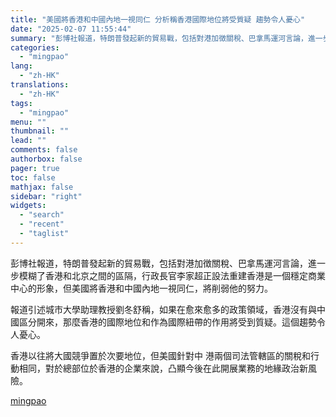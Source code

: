 ```yaml
---
title: "美國將香港和中國內地一視同仁 分析稱香港國際地位將受質疑 趨勢令人憂心"
date: "2025-02-07 11:55:44"
summary: "彭博社報道，特朗普發起新的貿易戰，包括對港加徴關稅、巴拿馬運河言論，進一步模糊了香港和北京之間的區..."
categories:
  - "mingpao"
lang:
  - "zh-HK"
translations:
  - "zh-HK"
tags:
  - "mingpao"
menu: ""
thumbnail: ""
lead: ""
comments: false
authorbox: false
pager: true
toc: false
mathjax: false
sidebar: "right"
widgets:
  - "search"
  - "recent"
  - "taglist"
---
```


彭博社報道，特朗普發起新的貿易戰，包括對港加徴關稅、巴拿馬運河言論，進一步模糊了香港和北京之間的區隔，行政長官李家超正設法重建香港是一個穩定商業中心的形象，但美國將香港和中國內地一視同仁，將削弱他的努力。


報道引述城市大學助理教授劉冬舒稱，如果在愈來愈多的政策領域，香港沒有與中國區分開來，那麼香港的國際地位和作為國際紐帶的作用將受到質疑。這個趨勢令人憂心。

香港以往將大國競爭置於次要地位，但美國針對中 港兩個司法管轄區的關稅和行動相同，對於總部位於香港的企業來說，凸顯今後在此開展業務的地緣政治新風險。

[mingpao](https://finance.mingpao.com/fin/instantf/20250207/1738899975231/%e7%be%8e%e5%9c%8b%e5%b0%87%e9%a6%99%e6%b8%af%e5%92%8c%e4%b8%ad%e5%9c%8b%e5%85%a7%e5%9c%b0%e4%b8%80%e8%a6%96%e5%90%8c%e4%bb%81-%e5%88%86%e6%9e%90%e7%a8%b1%e9%a6%99%e6%b8%af%e5%9c%8b%e9%9a%9b%e5%9c%b0%e4%bd%8d%e5%b0%87%e5%8f%97%e8%b3%aa%e7%96%91-%e8%b6%a8%e5%8b%a2%e4%bb%a4%e4%ba%ba%e6%86%82%e5%bf%83)
